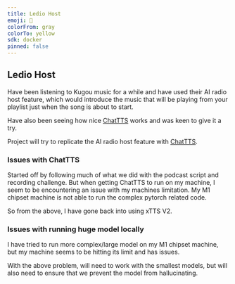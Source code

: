 ```yaml
---
title: Ledio Host
emoji: 🏢
colorFrom: gray
colorTo: yellow
sdk: docker
pinned: false
---
```


## Ledio Host

Have been listening to Kugou music for a while and have used their AI radio host feature, which would introduce the music that will be playing from your playlist just when the song is about to start.

Have also been seeing how nice [ChatTTS](https://chattts.me/) works and was keen to give it a try.

Project will try to replicate the AI radio host feature with [ChatTTS](https://chattts.me/).

### Issues with ChatTTS

Started off by following much of what we did with the podcast script and recording challenge. But when getting ChatTTS to run on my machine, I seem to be encountering an issue with my machines limitation. My M1 chipset machine is not able to run the complex pytorch related code.

So from the above, I have gone back into using xTTS V2.

### Issues with running huge model locally

I have tried to run more complex/large model on my M1 chipset machine, but my machine seems to be hitting its limit and has issues.

With the above problem, will need to work with the smallest models, but will also need to ensure that we prevent the model from hallucinating.

###
